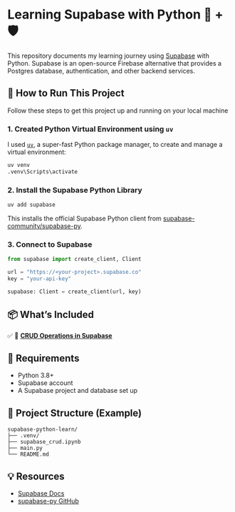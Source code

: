 # Learning Supabase with Python 🐍 + 🛡️

This repository documents my learning journey using [Supabase](https://supabase.com) with Python. Supabase is an open-source Firebase alternative that provides a Postgres database, authentication, and other backend services.

## 🚀 How to Run This Project

Follow these steps to get this project up and running on your local machine

### 1. Created Python Virtual Environment using `uv`

I used [`uv`](https://github.com/astral-sh/uv), a super-fast Python package manager, to create and manage a virtual environment:

```bash
uv venv
.venv\Scripts\activate
```

### 2. Install the Supabase Python Library

```bash
uv add supabase
```

This installs the official Supabase Python client from [supabase-community/supabase-py](https://github.com/supabase-community/supabase-py).

### 3. Connect to Supabase

```python
from supabase import create_client, Client

url = "https://<your-project>.supabase.co"
key = "your-api-key"

supabase: Client = create_client(url, key)
```

## 📦 What’s Included

✅ 📓 **[CRUD Operations in Supabase](./supabase_crud.ipynb)**

## 🔧 Requirements

- Python 3.8+
- Supabase account
- A Supabase project and database set up

## 📂 Project Structure (Example)

```
supabase-python-learn/
├── .venv/
├── supabase_crud.ipynb
├── main.py
└── README.md
```

## 💡 Resources

- [Supabase Docs](https://supabase.com/docs)
- [supabase-py GitHub](https://github.com/supabase/supabase-py)
